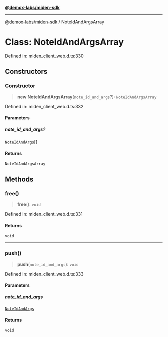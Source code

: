 [**@demox-labs/miden-sdk**](../README.md)

***

[@demox-labs/miden-sdk](../README.md) / NoteIdAndArgsArray

# Class: NoteIdAndArgsArray

Defined in: miden\_client\_web.d.ts:330

## Constructors

### Constructor

> **new NoteIdAndArgsArray**(`note_id_and_args`?): `NoteIdAndArgsArray`

Defined in: miden\_client\_web.d.ts:332

#### Parameters

##### note\_id\_and\_args?

[`NoteIdAndArgs`](NoteIdAndArgs.md)[]

#### Returns

`NoteIdAndArgsArray`

## Methods

### free()

> **free**(): `void`

Defined in: miden\_client\_web.d.ts:331

#### Returns

`void`

***

### push()

> **push**(`note_id_and_args`): `void`

Defined in: miden\_client\_web.d.ts:333

#### Parameters

##### note\_id\_and\_args

[`NoteIdAndArgs`](NoteIdAndArgs.md)

#### Returns

`void`
